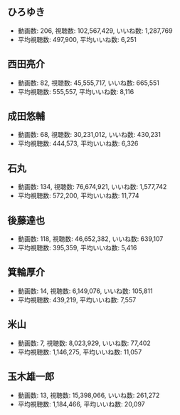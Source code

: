 ## ひろゆき

-   動画数: 206, 視聴数: 102,567,429, いいね数: 1,287,769
-   平均視聴数: 497,900, 平均いいね数: 6,251

## 西田亮介

-   動画数: 82, 視聴数: 45,555,717, いいね数: 665,551
-   平均視聴数: 555,557, 平均いいね数: 8,116

## 成田悠輔

-   動画数: 68, 視聴数: 30,231,012, いいね数: 430,231
-   平均視聴数: 444,573, 平均いいね数: 6,326

## 石丸

-   動画数: 134, 視聴数: 76,674,921, いいね数: 1,577,742
-   平均視聴数: 572,200, 平均いいね数: 11,774

## 後藤達也

-   動画数: 118, 視聴数: 46,652,382, いいね数: 639,107
-   平均視聴数: 395,359, 平均いいね数: 5,416

## 箕輪厚介

-   動画数: 14, 視聴数: 6,149,076, いいね数: 105,811
-   平均視聴数: 439,219, 平均いいね数: 7,557

## 米山

-   動画数: 7, 視聴数: 8,023,929, いいね数: 77,402
-   平均視聴数: 1,146,275, 平均いいね数: 11,057

## 玉木雄一郎

-   動画数: 13, 視聴数: 15,398,066, いいね数: 261,272
-   平均視聴数: 1,184,466, 平均いいね数: 20,097

